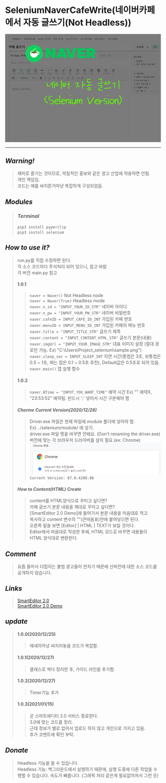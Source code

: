 # SeleniumNaverCafeWrite(네이버카페에서 자동 글쓰기(Not Headless))
![logo](./title.png/)
___
## _Warning!_
> 재미로 즐기는 것이므로, 악질적인 홍보와 같은 광고 산업에 악용하면 안됨.  
> 개인 책임임.  
> 코드는 얘를 싸지른거마냥 복잡하게 구성되었음.

## _Modules_
> ### _Terminal_
> ```pip3 install pyperclip ```   
> ```pip3 install selenium ```   

## _How to use it?_
> run.py를 직접 수정하면 된다.   
> 각 소스 코드마다 주석처리 되어 있으니, 참고 바람   
> 각 버전 main.py 참고   
> #### 1.0.1
> > ```naver = Naver()``` Not Headless node   
> > ```naver = Naver(True)``` Headless mode   
> > ```naver.n_id = "INPUT_YOUR_ID_STR"``` 네이버 아이디   
> > ```naver.n_pw = "INPUT_YOUR_PW_STR"``` 네이버 비밀번호   
> > ```naver.cafeID = INPUT_CAFE_ID_INT``` 가입된 카페 번호   
> > ```naver.menuID = INPUT_MENU_ID_INT``` 가입된 카페의 메뉴 번호   
> > ```naver.title = "INPUT_TITLE_STR"``` 글쓰기 제목   
> > ```naver.content = "INPUT_CONTENT_HTML_STR"``` 글쓰기 본문(내용)   
> > ```naver.imgUrl = "INPUT_YOUR_IMAGE_STR"``` 대표 이미지 설정 (절대 경로만 가능. Ex) "C:\\Users\\Project_selenium\\sample.png")   
> > ```naver.sleep_sec = INPUT_SLEEP_INT``` 지연 시간(똥컴은 3초, 보통컴은 0.5 ~ 1초, 쩌는 컴은 0.1 ~ 0.5초 추천), Default값은 0.5초로 되어 있음.   
> > ```naver.main()``` 앱 실행 함수
> #### 1.0.2    
> > ```naver.BTime = "INPUT_YOU_WANT_TIME"``` 예약 시간 Ex) "" 예약X, "23:53:52" 예약됨. 반드시 ':' 넣어서 시간 구분해야 함   
> #### _Chorme Current Version(2020/12/26)_
> > Driver.exe 파일은 현재 파일에 module 폴더에 넣어야 함.   
> > Ex) ../selenium/module/ 에 넣기.   
> > driver.exe 파일 명을 바꾸면 안돼요.   (Don't renaming the driver.exe)
> > 버전에 맞는 각 브라우저 드라이버를 설치 필요.(ex: Chrome)
> > ![](./ver.PNG)   
> > ```Current Version: 87.0.4280.88```   
> #### _How to Content(HTML) Create_
> > content를 HTML양식으로 꾸미고 싶다면?   
> > 카페 글쓰기 본문 내용을 제대로 꾸미고 싶다면?   
> > [SmartEditor 2.0 Demo]에 들어가서 본문 내용을 마음대로 적고   
> > 복사하고 content 변수의 ""(큰따옴표)안에 붙여넣으면 된다.   
> > 오른쪽 밑을 보면 [Editor] | HTML | TEXT가 보일 것이다.   
> > Editor에서 마음대로 작성한 후에, HTML 모드로 바꾸면 내용들이 HTML 양식대로 변환한다.   

## _Comment_
> 요즘 들어서 더럽히는 불법 광고들이 판치기 때문에 신버전에 대한 소스 코드를 공개하지 않습니다.   

## _Links_
> [SmartEditor 2.0](https://github.com/naver/smarteditor2)   
> [SmartEditor 2.0 Demo](http://naver.github.io/smarteditor2/demo/)

## _update_
> #### 1.0.0(2020/12/25)
> > 애새끼마냥 싸지러놓음 코드가 복잡함.
> #### 1.0.1(2020/12/27)
> > 클래스로 싹다 정리한 후, 가이드 라인을 추가함.
> #### 1.0.2(2020/12/27)
> > Timer기능 추가
> #### 1.0.3(2021/01/15)
> > 곧 스마트에디터 2.0 서비스 종료한다.   
> > 3.0에 맞는 코드를 정리.   
> > 근데 정보가 별로 없어서 업로드 하지 않고 개인으로 가지고 있음.      
> > 추가 코멘트에 확인 부탁.    

## _Donate_
> Headless 기능을 쓸 수 있습니다.   
> Headless 기능: 백그라운드에서 실행하기 때문에, 실행 도중에 다른 작업을 수행할 수 있습니다. 속도가 빠릅니다. (그래픽 처리 같은게 필요없어져서 그런 듯)    
